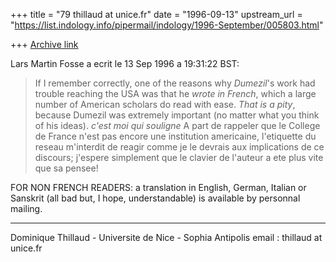 +++
title = "79 thillaud at unice.fr"
date = "1996-09-13"
upstream_url = "https://list.indology.info/pipermail/indology/1996-September/005803.html"

+++
[Archive link](https://list.indology.info/pipermail/indology/1996-September/005803.html)

Lars Martin Fosse a ecrit le 13 Sep 1996 a 19:31:22 BST:

>If I remember correctly, one of the reasons why *Dumezil*'s work
>had trouble reaching the USA was that he *wrote in French*, which a large
>number of American scholars do read with ease. *That is a pity*, because
>Dumezil was extremely important (no matter what you think of his ideas).
*c'est moi qui souligne*
        A part de rappeler que le College de France n'est pas encore une
institution americaine, l'etiquette du reseau m'interdit de reagir comme je
le devrais aux implications de ce discours; j'espere simplement que le
clavier de l'auteur a ete plus vite que sa pensee!

FOR NON FRENCH READERS: a translation in English, German, Italian or
Sanskrit (all bad but, I hope, understandable) is available by personnal
mailing.


--------------------------------------------------------------
Dominique Thillaud - Universite de Nice - Sophia Antipolis
email : thillaud at unice.fr






